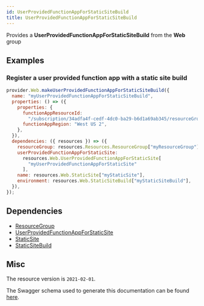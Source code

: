 ```yaml
---
id: UserProvidedFunctionAppForStaticSiteBuild
title: UserProvidedFunctionAppForStaticSiteBuild
---
```

Provides a **UserProvidedFunctionAppForStaticSiteBuild** from the **Web** group
## Examples
### Register a user provided function app with a static site build
```js
provider.Web.makeUserProvidedFunctionAppForStaticSiteBuild({
  name: "myUserProvidedFunctionAppForStaticSiteBuild",
  properties: () => ({
    properties: {
      functionAppResourceId:
        "/subscription/34adfa4f-cedf-4dc0-ba29-b6d1a69ab345/resourceGroups/functionRG/providers/Microsoft.Web/sites/testFunctionApp",
      functionAppRegion: "West US 2",
    },
  }),
  dependencies: ({ resources }) => ({
    resourceGroup: resources.Resources.ResourceGroup["myResourceGroup"],
    userProvidedFunctionAppForStaticSite:
      resources.Web.UserProvidedFunctionAppForStaticSite[
        "myUserProvidedFunctionAppForStaticSite"
      ],
    name: resources.Web.StaticSite["myStaticSite"],
    environment: resources.Web.StaticSiteBuild["myStaticSiteBuild"],
  }),
});

```
## Dependencies
- [ResourceGroup](../Resources/ResourceGroup.md)
- [UserProvidedFunctionAppForStaticSite](../Web/UserProvidedFunctionAppForStaticSite.md)
- [StaticSite](../Web/StaticSite.md)
- [StaticSiteBuild](../Web/StaticSiteBuild.md)
## Misc
The resource version is `2021-02-01`.

The Swagger schema used to generate this documentation can be found [here](https://github.com/Azure/azure-rest-api-specs/tree/main/specification/web/resource-manager/Microsoft.Web/stable/2021-02-01/StaticSites.json).
